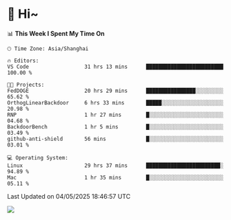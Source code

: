 # 👋 Hi~

<!--START_SECTION:waka-->
📊 **This Week I Spent My Time On** 

```text
🕑︎ Time Zone: Asia/Shanghai

🔥 Editors: 
VS Code                  31 hrs 13 mins      █████████████████████████   100.00 % 

🐱‍💻 Projects: 
FedDOGE                  20 hrs 29 mins      ████████████████░░░░░░░░░   65.62 % 
OrthogLinearBackdoor     6 hrs 33 mins       █████░░░░░░░░░░░░░░░░░░░░   20.98 % 
RNP                      1 hr 27 mins        █░░░░░░░░░░░░░░░░░░░░░░░░   04.68 % 
BackdoorBench            1 hr 5 mins         █░░░░░░░░░░░░░░░░░░░░░░░░   03.49 % 
github-anti-shield       56 mins             █░░░░░░░░░░░░░░░░░░░░░░░░   03.01 % 

💻 Operating System: 
Linux                    29 hrs 37 mins      ████████████████████████░   94.89 % 
Mac                      1 hr 35 mins        █░░░░░░░░░░░░░░░░░░░░░░░░   05.11 % 
```


 Last Updated on 04/05/2025 18:46:57 UTC
<!--END_SECTION:waka-->

![](https://komarev.com/ghpvc/?username=lvdongyi&label=Profile%20views&color=0e75b6&style=flat)
<!---
lvdongyi/lvdongyi is a ✨ special ✨ repository because its `README.md` (this file) appears on your GitHub profile.
You can click the Preview link to take a look at your changes.
--->
